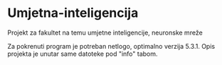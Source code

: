# Umjetna-inteligencija
Projekt za fakultet na temu umjetne inteligencije, neuronske mreže

Za pokrenuti program je potreban netlogo, optimalno verzija 5.3.1. Opis projekta je unutar same datoteke pod "info" tabom.
